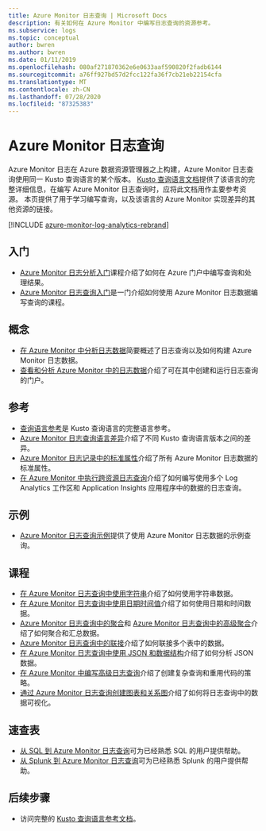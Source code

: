 ```yaml
---
title: Azure Monitor 日志查询 | Microsoft Docs
description: 有关如何在 Azure Monitor 中编写日志查询的资源参考。
ms.subservice: logs
ms.topic: conceptual
author: bwren
ms.author: bwren
ms.date: 01/11/2019
ms.openlocfilehash: 080af271870362e6e0633aaf590820f2fadb6144
ms.sourcegitcommit: a76ff927bd57d2fcc122fa36f7cb21eb22154cfa
ms.translationtype: MT
ms.contentlocale: zh-CN
ms.lasthandoff: 07/28/2020
ms.locfileid: "87325383"
---
```

# <a name="azure-monitor-log-queries"></a>Azure Monitor 日志查询

Azure Monitor 日志在 Azure 数据资源管理器之上构建，Azure Monitor 日志查询使用同一 Kusto 查询语言的某个版本。 [Kusto 查询语言文档](/azure/kusto/query)提供了该语言的完整详细信息，在编写 Azure Monitor 日志查询时，应将此文档用作主要参考资源。 本页提供了用于学习编写查询，以及该语言的 Azure Monitor 实现差异的其他资源的链接。

[!INCLUDE [azure-monitor-log-analytics-rebrand](../../../includes/azure-monitor-log-analytics-rebrand.md)]

## <a name="getting-started"></a>入门

- [Azure Monitor 日志分析入门](get-started-portal.md)课程介绍了如何在 Azure 门户中编写查询和处理结果。
- [Azure Monitor 日志查询入门](get-started-queries.md)是一门介绍如何使用 Azure Monitor 日志数据编写查询的课程。

## <a name="concepts"></a>概念

- [在 Azure Monitor 中分析日志数据](./log-query-overview.md)简要概述了日志查询以及如何构建 Azure Monitor 日志数据。
- [查看和分析 Azure Monitor 中的日志数据](./log-query-overview.md)介绍了可在其中创建和运行日志查询的门户。

## <a name="reference"></a>参考

- [查询语言参考](/azure/kusto/query)是 Kusto 查询语言的完整语言参考。
- [Azure Monitor 日志查询语言差异](data-explorer-difference.md)介绍了不同 Kusto 查询语言版本之间的差异。
- [Azure Monitor 日志记录中的标准属性](../platform/log-standard-properties.md)介绍了所有 Azure Monitor 日志数据的标准属性。
- [在 Azure Monitor 中执行跨资源日志查询](./cross-workspace-query.md)介绍了如何编写使用多个 Log Analytics 工作区和 Application Insights 应用程序中的数据的日志查询。

## <a name="examples"></a>示例

- [Azure Monitor 日志查询示例](examples.md)提供了使用 Azure Monitor 日志数据的示例查询。

## <a name="lessons"></a>课程

- [在 Azure Monitor 日志查询中使用字符串](string-operations.md)介绍了如何使用字符串数据。
- [在 Azure Monitor 日志查询中使用日期时间值](datetime-operations.md)介绍了如何使用日期和时间数据。
- [Azure Monitor 日志查询中的聚合](aggregations.md)和 [Azure Monitor 日志查询中的高级聚合](advanced-aggregations.md)介绍了如何聚合和汇总数据。
- [Azure Monitor 日志查询中的联接](joins.md)介绍了如何联接多个表中的数据。
- [在 Azure Monitor 日志查询中使用 JSON 和数据结构](json-data-structures.md)介绍了如何分析 JSON 数据。
- [在 Azure Monitor 中编写高级日志查询](advanced-query-writing.md)介绍了创建复杂查询和重用代码的策略。
- [通过 Azure Monitor 日志查询创建图表和关系图](charts.md)介绍了如何将日志查询中的数据可视化。

## <a name="cheatsheets"></a>速查表

- [从 SQL 到 Azure Monitor 日志查询](sql-cheatsheet.md)可为已经熟悉 SQL 的用户提供帮助。
- [从 Splunk 到 Azure Monitor 日志查询](splunk-cheatsheet.md)可为已经熟悉 Splunk 的用户提供帮助。

## <a name="next-steps"></a>后续步骤

- 访问完整的 [Kusto 查询语言参考文档](/azure/kusto/query/)。

